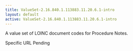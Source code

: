```yaml
---
title: ValueSet-2.16.840.1.113883.11.20.6.1-intro
layout: default
active: ValueSet-2.16.840.1.113883.11.20.6.1-intro
---
```


A value set of LOINC document codes for Procedure Notes.

Specific URL Pending